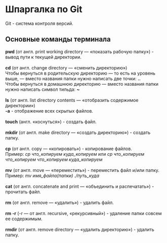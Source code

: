 # Шпаргалка по Git
Git - система контроля версий.

## Основные команды терминала

**pwd** (от англ. print working directory — «показать рабочую папку») - вывод пути к текущей директории. <br> <br>
**cd** (от англ. change directory — «сменить директорию») <br>
Чтобы вернуться в родительскую директорию — то есть на уровень выше, — вместо названия папки нужно написать две точки: **..** <br>
Чтобы вернуться в домашнюю директорию — вместо названия папки нужно написать символ тильда: **~** <br> <br>
**ls** (от англ. list directory contents — «отобразить содержимое директории») <br>
**-a** - отображение всех скрытых файлов.
<br> <br>
**touch** (англ. «коснуться») - cоздать файл.
<br> <br>
**mkdir** (от англ. make directory — «создать директорию») - создать папку.
<br> <br>
**cp** (от англ. copy — «копировать») - копирование файлов. <br>
Пример: *cp что_копируем куда_копируем* или *cp что_копируем что_копируем что_копируем куда_копируем* <br> <br>
**mv** (от англ. move — «переместить») - переместить файл и/или папку. <br>
Пример: *mv имя_файла(папки) ./путь_куда* <br> <br>
**cat** (от англ. concatenate and print — «объединить и распечатать») - прочитать файл. <br> <br>
**rm** (от англ. remove — «удалить») - удалить файл. <br> <br>
**rm -r** (-r — от англ. recursive, «рекурсивный») - удаление папки совсем ее содержимым. <br> <br>
**rmdir** (от англ. remove directory — «удалить директорию») - удалить папку. <br> <br>




